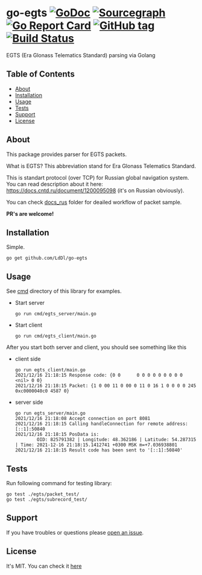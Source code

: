 # go-egts [![GoDoc](https://godoc.org/github.com/LdDl/go-egts?status.svg)](https://godoc.org/github.com/LdDl/go-egts) [![Sourcegraph](https://sourcegraph.com/github.com/LdDl/go-egts/-/badge.svg)](https://sourcegraph.com/github.com/LdDl/go-egts?badge) [![Go Report Card](https://goreportcard.com/badge/github.com/LdDl/go-egts)](https://goreportcard.com/report/github.com/LdDl/go-egts) [![GitHub tag](https://img.shields.io/github/tag/LdDl/go-egts.svg)](https://github.com/LdDl/go-egts/releases) [![Build Status](https://travis-ci.com/LdDl/go-egts.svg?branch=master)](https://travis-ci.com/LdDl/go-egts)
EGTS (Era Glonass Telematics Standard) parsing via Golang

## Table of Contents

- [About](#about)
- [Installation](#installation)
- [Usage](#usage)
- [Tests](#tests)
- [Support](#support)
- [License](#license)

## About
This package provides parser for EGTS packets.

What is EGTS? This abbreviation stand for Era Glonass Telematics Standard.

This is standart protocol (over TCP) for Russian global navigation system. You can read description about it here: https://docs.cntd.ru/document/1200095098 (it's on Russian obviously).

You can check [docs_rus](/docs_rus) folder for deailed workflow of packet sample.

__PR's are welcome!__


## Installation
Simple.
```shell
go get github.com/LdDl/go-egts
```


## Usage
See [cmd](/cmd) directory of this library for examples.

* Start server
    ```shell
    go run cmd/egts_server/main.go
    ```

* Start client
    ```shell
    go run cmd/egts_client/main.go
    ```

After you start both server and client, you should see something like this
* client side
    ```shell
    go run egts_client/main.go
    2021/12/16 21:18:15 Response code: {0 0      0 0 0 0 0 0 0 0 0 <nil> 0 0}
    2021/12/16 21:18:15 Packet: {1 0 00 11 0 00 0 11 0 16 1 0 0 0 0 245 0xc0000040c0 4587 0}
    ```

* server side
    ```shell
    go run egts_server/main.go
    2021/12/16 21:18:08 Accept connection on port 8081
    2021/12/16 21:18:15 Calling handleConnection for remote address: [::1]:50840
    2021/12/16 21:18:15 PosData is:
            OID: 825791382 | Longitude: 48.362186 | Latitude: 54.287315 | Time: 2021-12-16 21:18:15.1412741 +0300 MSK m=+7.036938801
    2021/12/16 21:18:15 Result code has been sent to '[::1]:50840'
    ```

## Tests
Run following command for testing library:
```shell
go test ./egts/packet_test/
go test ./egts/subrecord_test/
```

## Support
If you have troubles or questions please [open an issue](https://github.com/LdDl/go-egts/issues/new/choose).

## License
It's MIT. You can check it [here](https://github.com/LdDl/go-egts/blob/master/LICENSE.md)
